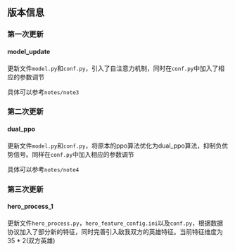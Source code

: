 ## **版本信息**


### **第一次更新**

#### **model_update**

更新文件`model.py`和`conf.py`，引入了自注意力机制，同时在`conf.py`中加入了相应的参数调节

具体可以参考`notes/note3`

### **第二次更新**

#### **dual_ppo**

更新文件`model.py`和`conf.py`，将原本的ppo算法优化为dual_ppo算法，抑制负优势信号。同样在`conf.py`中加入相应的参数调节

具体可以参考`notes/note4`


### **第三次更新**

#### **hero_process_1**

更新文件`hero_process.py`，`hero_feature_config.ini`以及`conf.py`，根据数据协议加入了部分新的特征，同时完善引入敌我双方的英雄特征。当前特征维度为35 * 2(双方英雄)

